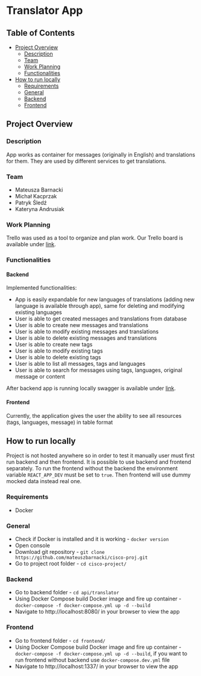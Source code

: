 # Translator App

## Table of Contents

 * [Project Overview](#project-overview)
   * [Description](#description)
   * [Team](#team)
   * [Work Planning](#work-planning)
   * [Functionalities](#functionalities)
 * [How to run locally](#how-to-run-locally)
   * [Requirements](#requirements)
   * [General](#general)
   * [Backend](#backend-a-nameinstruction-backend-a)
   * [Frontend](#frontend-a-nameinstruction-frontend-a)

## Project Overview

### Description

App works as container for messages (originally in English) and translations for them. They are used by different services to get translations.

### Team

* Mateusza Barnacki
* Michał Kacprzak
* Patryk Śledź
* Kateryna Andrusiak

### Work Planning

Trello was used as a tool to organize and plan work. Our Trello board is available under [link](https://trello.com/invite/b/Ha9Z3neA/ATTIe163c2a864d5559eca5c6aef26ce1119070B5287/translator-app).

### Functionalities

#### Backend

Implemented functionalities: 
* App is easily expandable for new languages of translations (adding new language is available through app), same for deleting and modifying existing languages
* User is able to get created messages and translations from database
* User is able to create new messages and translations
* User is able to modify existing messages and translations
* User is able to delete existing messages and translations
* User is able to create new tags
* User is able to modify existing tags
* User is able to delete existing tags
* User is able to list all messages, tags and languages
* User is able to search for messages using tags, languages, original message or content


After backend app is running locally swagger is available under [link](http://localhost:8080/swagger-ui/index.html#/).


#### Frontend

Currently, the application gives the user the ability to see all resources (tags, languages, message) in table format

## How to run locally

Project is not hosted anywhere so in order to test it manually user must first run backend and then frontend.
It is possible to use backend and frontend separately. To run the frontend without the backend the environment variable
`REACT_APP_DEV` must be set to `true`. Then frontend will use dummy mocked data instead real one.

### Requirements

- Docker

### General

* Check if Docker is installed and it is working - `docker version`
* Open console
* Download git repository - `git clone https://github.com/mateuszbarnacki/cisco-proj.git`
* Go to project root folder - `cd cisco-project/`

### Backend <a name="instruction-backend"></a>

* Go to backend folder - `cd api/translator`
* Using Docker Compose build Docker image and fire up container - `docker-compose -f docker-compose.yml up -d --build`
* Navigate to http://localhost:8080/ in your browser to view the app

### Frontend <a name="instruction-frontend"></a>

* Go to frontend folder - `cd frontend/`
* Using Docker Compose build Docker image and fire up container - `docker-compose -f docker-compose.yml up -d --build`, if you want to run frontend without backend use `docker-compose.dev.yml` file
* Navigate to http://localhost:1337/ in your browser to view the app